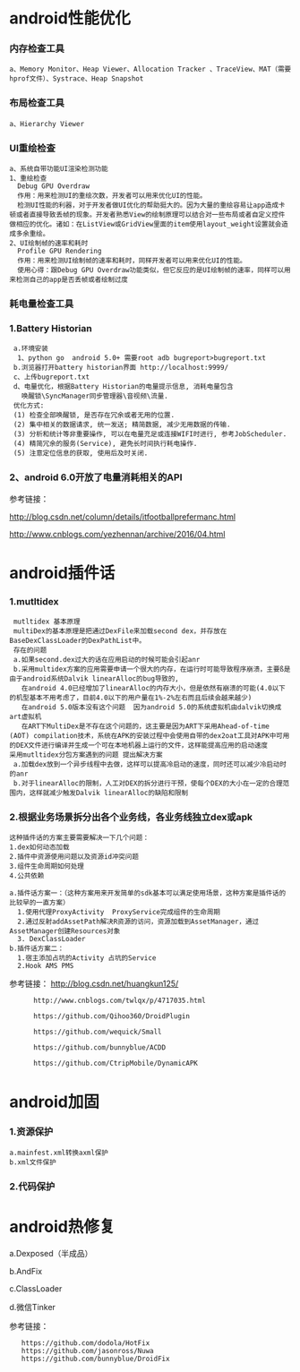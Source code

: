 # android性能优化

### 内存检查工具
    a、Memory Monitor、Heap Viewer、Allocation Tracker 、TraceView、MAT（需要hprof文件）、Systrace、Heap Snapshot

### 布局检查工具
    a、Hierarchy Viewer

### UI重绘检查
    a、系统自带功能UI渲染检测功能
    1、重绘检查
      Debug GPU Overdraw
      作用：用来检测UI的重绘次数，开发者可以用来优化UI的性能。
      检测UI性能的利器，对于开发者做UI优化的帮助挺大的。因为大量的重绘容易让app造成卡顿或者直接导致丢帧的现象。开发者熟悉View的绘制原理可以结合对一些布局或者自定义控件做相应的优化。诸如：在ListView或GridView里面的item使用layout_weight设置就会造成多余重绘。
    2、UI绘制帧的速率和耗时
      Profile GPU Rendering
      作用：用来检测UI绘制帧的速率和耗时，同样开发者可以用来优化UI的性能。
      使用心得：跟Debug GPU Overdraw功能类似，但它反应的是UI绘制帧的速率，同样可以用来检测自己的app是否丢帧或者绘制过度


### 耗电量检查工具

### 1.Battery Historian
     a.环境安装
      1、python go  android 5.0+ 需要root adb bugreport>bugreport.txt
     b.浏览器打开battery historian界面 http://localhost:9999/
     c、上传bugreport.txt
     d、电量优化，根据Battery Historian的电量提示信息, 消耗电量包含 
       唤醒锁\SyncManager同步管理器\音视频\流量.
     优化方式: 
     (1) 检查全部唤醒锁, 是否存在冗余或者无用的位置. 
     (2) 集中相关的数据请求, 统一发送; 精简数据, 减少无用数据的传输. 
     (3) 分析和统计等非重要操作, 可以在电量充足或连接WIFI时进行, 参考JobScheduler. 
     (4) 精简冗余的服务(Service), 避免长时间执行耗电操作. 
     (5) 注意定位信息的获取, 使用后及时关闭.
### 2、android 6.0开放了电量消耗相关的API


参考链接：

http://blog.csdn.net/column/details/itfootballprefermanc.html

http://www.cnblogs.com/yezhennan/archive/2016/04.html


# android插件话

 ### 1.mutltidex  
     mutltidex 基本原理
     multiDex的基本原理是把通过DexFile来加载second dex，并存放在BaseDexClassLoader的DexPathList中。  
     存在的问题
     a.如果second.dex过大的话在应用启动的时候可能会引起anr
     b.采用multidex方案的应用需要申请一个很大的内存，在运行时可能导致程序崩溃，主要ß是由于android系统Dalvik linearAlloc的bug导致的,
       在android 4.0已经增加了linearAlloc的内存大小，但是依然有崩溃的可能(4.0以下的机型基本不用考虑了，目前4.0以下的用户量在1%-2%左右而且后续会越来越少)
       在android 5.0版本没有这个问题  因为android 5.0的系统虚拟机由dalvik切换成art虚拟机
       在ART下MultiDex是不存在这个问题的，这主要是因为ART下采用Ahead-of-time (AOT) compilation技术，系统在APK的安装过程中会使用自带的dex2oat工具对APK中可用的DEX文件进行编译并生成一个可在本地机器上运行的文件，这样能提高应用的启动速度
    采用mutltidex分包方案遇到的问题 提出解决方案
     a.加载dex放到一个异步线程中去做，这样可以提高冷启动的速度，同时还可以减少冷启动时的anr
     b.对于linearAlloc的限制，人工对DEX的拆分进行干预，使每个DEX的大小在一定的合理范围内，这样就减少触发Dalvik linearAlloc的缺陷和限制

### 2.根据业务场景拆分出各个业务线，各业务线独立dex或apk
    这种插件话的方案主要需要解决一下几个问题：
    1.dex如何动态加载
    2.插件中资源使用问题以及资源id冲突问题
    3.组件生命周期如何处理
    4.公共依赖
    
    a.插件话方案一：（这种方案用来开发简单的sdk基本可以满足使用场景，这种方案是插件话的比较早的一直方案）
      1.使用代理ProxyActivity  ProxyService完成组件的生命周期
      2.通过反射addAssetPath解决R资源的访问，资源加载到AssetManager，通过AssetManager创建Resources对象
      3. DexClassLoader
    b.插件话方案二：
      1.宿主添加占坑的Activity 占坑的Service
      2.Hook AMS PMS

  参考链接：
          http://blog.csdn.net/huangkun125/

          http://www.cnblogs.com/twlqx/p/4717035.html

          https://github.com/Qihoo360/DroidPlugin

          https://github.com/wequick/Small

          https://github.com/bunnyblue/ACDD

          https://github.com/CtripMobile/DynamicAPK

      
# android加固

### 1.资源保护
    a.mainfest.xml转换axml保护
    b.xml文件保护

### 2.代码保护


# android热修复
a.Dexposed（半成品）

b.AndFix

c.ClassLoader

d.微信Tinker

参考链接：
      
       https://github.com/dodola/HotFix
       https://github.com/jasonross/Nuwa
       https://github.com/bunnyblue/DroidFix
   
